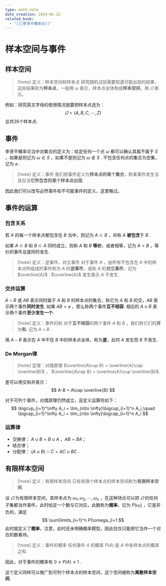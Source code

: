 ```yaml
---
type: math_note
date_creation: 2024-01-22
related_book:
  - "[[📕李贤平概率论]]"
---
```

# 样本空间与事件
## 样本空间
>[!note] 定义：样本空间和样本点
> 研究随机试验需要知道可能出现的结果，这些结果称为**样本点**，一般用 $\omega$ 表示，样本点全体构成**样本空间**，用 $\varOmega$ 表示。

例如：研究英文字母的使用情况就要把样本点选为：
$$
\varOmega = \left\lbrace A,B,C,\cdots, Z \right\rbrace
$$
总共26个样本点.

## 事件
李贤平概率论当中对集合的定义为：给定任何一个点 $\omega$ 都可以确认其属不属于 $S$ ，如果是则记为 $\omega\in S$ ，如果不是则记为 $\omega\not\in S$ . 不包含任何点的集合为空集，记为 $\varnothing$ .

>[!note] 定义：事件
>我们把事件定义为**样本点的某个集合**，称某事件发生当且仅当**它所包含的某个样本点出现**.

因此我们可以改写必然事件和不可能事件的定义，这里略过。

## 事件的运算
### 包含关系
若 $A$ 的每一个样本点都包含在 $B$ 当中，则记为 $A\subset B$ ，并称 $A$ **被包含**于 $B$ . 

如果 $A \subset B$ 和 $B \subset A$ 同时成立，则称 $A$ 和 $B$ **等价**，或者相等，记为 $A=B$ ，等价的事件总是同时发生.

>[!note] 定义：逆事件、对立事件
> 对于事件 $A$ ，由所有不包含在 $A$ 中的样本点所组成的事件称为 $A$ 的**逆事件**，或称 $A$ 的**对立事件**，记为 $\overline{A}$ . $\overline{A}$ 发生表示 $A$ 不发生.

### 交并运算
$A \cap B$ 或 $AB$ 表示同时属于 $A$ 和 $B$ 的样本点的集合，称它为 $A$ 和 $B$ 的交，$AB$ 表示两个事件**同时发生**. 如果 $AB= \varnothing$ ，那么称两个事件**互不相容**.
相应的 $A\cup B$ 表示两个事件**至少发生一个**. 

>[!note] 定义：事件的和
>对于**互不相容**的两个事件 $A$ 和 $B$ ，我们称它们的**并**为**和**. 记为 $A+B$ .

用 $A-B$ 表示在 $A$ 中不在 $B$ 中的样本点全体，称为**差**，此时 $A$ 发生而 $B$ 不发生.
### De Morgan律
>[!note] 定理：对偶原理
>$\overline{A\cup B}  = \overline{A}\cap \overline{B}$ ， $\overline{A\cap B} = \overline{A}\cup \overline{B}$.

差可以用交和并表示：
$$
A-B = A\cap \overline{B}
$$

对于可列个事件，对偶原理仍然成立，且定义运算符如下：
$$
\bigcup_{i=1}^\infty A_i = \lim_{n\to \infty}\bigcup_{i=1}^n A_i,\quad \bigcap_{i=1}^\infty A_i = \lim_{n\to \infty}\bigcap_{i=1}^n A_i
$$

### 运算律
- 交换律： $A\cup B=B\cup A$ ，$AB=BA$；
- 结合律；
- 分配律： $(A\cup B)\cap C=AC\cup BC$ .

## 有限样本空间
>[!note] 定义：有限样本空间
>只有有限个样本点的样本空间称为**有限样本空间**.

设 $\varOmega$ 为有限样本空间，其样本点为 $\omega_1,\omega_2,\cdots,\omega_n$ ，在这种场合可以把 $\varOmega$ 的任何子集都当作事件，此时给定一个数与它对应，此数称为**概率**，记为 $P(\omega_i)$ ，它是非负的，满足
$$
\sum\limits_{i=1}^n P(\omega_i)=1
$$
此时就定义了**概率**，注意，此时还未明确概率模型，因此仅仅只能把它当作一个对应的数看待。

>[!note] 定义：事件的概率
>任何事件 $A$ 的概率 $P(A)$ 是 $A$ 中各样本点的概率之和.

因此，对于事件的概率有 $0\leqslant P(A)\leqslant1$ .

这个定义同样可以推广到可列个样本点的样本空间，这个空间被称为**离散样本空间**.





